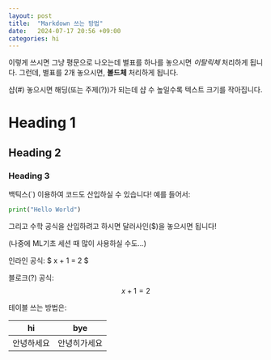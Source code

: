 ```yaml
---
layout: post
title:  "Markdown 쓰는 방법"
date:   2024-07-17 20:56 +09:00
categories: hi
---
```

<script type="text/javascript" src="http://cdn.mathjax.org/mathjax/latest/MathJax.js?config=TeX-AMS-MML_HTMLorMML"></script>

이렇게 쓰시면 그냥 평문으로 나오는데 별표를 하나를 놓으시면 *이탈릭체* 처리하게 됩니다. 그런데, 별표를 2개 놓으시면, **볼드체** 처리하게 됩니다. 

샵(#) 놓으시면 해딩(또는 주제(?))가 되는데 샵 수 높일수록 텍스트 크기를 작아집니다.

# Heading 1
## Heading 2
### Heading 3

백틱스(`) 이용하여 코드도 산입하실 수 있습니다! 예를 들어서:

```python
print("Hello World")
```

그리고 수학 공식을 산입하려고 하시면 달러사인($)을 놓으시면 됩니다!

(나중에 ML기초 세션 때 많이 사용하실 수도...)

인라인 공식: $ x + 1 = 2 $

블로크(?) 공식: 
$$ x + 1 = 2 $$ 

테이블 쓰는 방법은:

| hi | bye |
| --- | --- |
| 안녕하세요 | 안녕히가세요 |
 